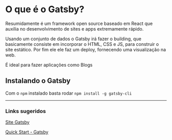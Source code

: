 # O que é o Gatsby?

Resumidamente é um framework open source baseado em React que auxilia no desenvolvimento de sites e apps extremamente rápido.

Usando um conjunto de dados o Gatsby irá fazer o building, que basicamente consiste em incorporar o HTML, CSS e JS, para construir o site estático. Por fim ele ele faz um deploy, fornecendo uma visualização na web.

É ideal para fazer aplicações como Blogs

## Instalando o Gatsby

Com o `npm` instalado basta rodar
`npm install -g gatsby-cli`

---

### Links sugeridos
[Site Gatsby](https://www.gatsbyjs.com/)

[Quick Start - Gatsby](https://www.gatsbyjs.com/docs/quick-start/)